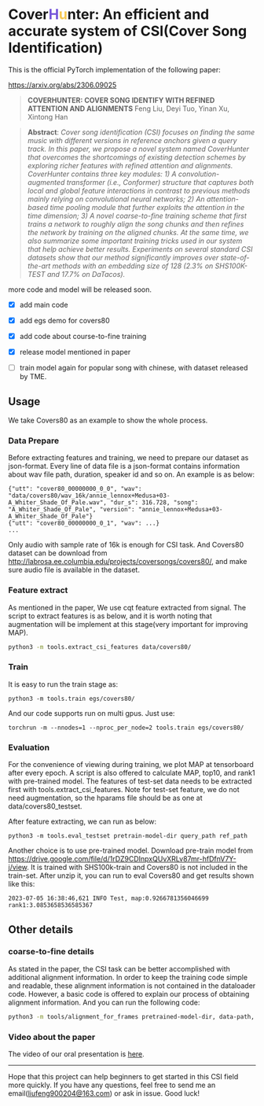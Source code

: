 # Cover<font color=#7555DA>H</font><font color=#F6C852>u</font>nter: An efficient and accurate system of CSI(Cover Song Identification)

This is the official PyTorch implementation of the following paper:

https://arxiv.org/abs/2306.09025

> **COVERHUNTER: COVER SONG IDENTIFY WITH REFINED ATTENTION AND ALIGNMENTS**
> Feng Liu, Deyi Tuo, Yinan Xu, Xintong Han

> **Abstract**: *Cover song identification (CSI) focuses on finding the same 
music with different versions in reference anchors given a query track. 
In this paper, we propose a novel system named CoverHunter that overcomes the 
shortcomings of existing detection schemes by exploring richer features with 
refined attention and alignments. 
CoverHunter contains three key modules: 1) A convolution-augmented transformer 
(i.e., Conformer) structure that captures both local and global feature 
interactions in contrast to previous methods mainly relying on convolutional 
neural networks; 2) An attention-based time pooling module that further 
exploits the attention in the time dimension; 3) A novel coarse-to-fine 
training scheme that first trains a network to roughly align the song chunks 
and then refines the network by training on the aligned chunks. 
At the same time, we also summarize some important training tricks used in our 
system that help achieve better results. Experiments on several standard CSI 
datasets show that our method significantly improves over state-of-the-art methods 
with an embedding size of 128 (2.3% on SHS100K-TEST and 17.7% on DaTacos).*

more code and model will be released soon.

- [x] add main code
- [x] add egs demo for covers80 
- [x] add code about course-to-fine training
- [x] release model mentioned in paper
- [ ] train model again for popular song with chinese, with dataset released by TME.


## Usage

We take Covers80 as an example to show the whole process.

### Data Prepare

Before extracting features and training, we need to prepare our dataset as json-format.
Every line of data file is a json-format contains information about wav file path, duration, speaker id and so on.
An example is as below: 

```text
{"utt": "cover80_00000000_0_0", "wav": "data/covers80/wav_16k/annie_lennox+Medusa+03-A_Whiter_Shade_Of_Pale.wav", "dur_s": 316.728, "song": "A_Whiter_Shade_Of_Pale", "version": "annie_lennox+Medusa+03-A_Whiter_Shade_Of_Pale"}
{"utt": "cover80_00000000_0_1", "wav": ...}
...
```

Only audio with sample rate of 16k is enough for CSI task. 
And Covers80 dataset can be download from http://labrosa.ee.columbia.edu/projects/coversongs/covers80/, and make sure
audio file is available in the dataset.

### Feature extract

As mentioned in the paper, We use cqt feature extracted from signal. The script to extract features is as below, and it is worth noting that augmentation will be implement at this stage(very important for improving MAP). 

```bash
python3 -m tools.extract_csi_features data/covers80/
```
 
### Train

It is easy to run the train stage as:
```
python3 -m tools.train egs/covers80/
```

And our code supports run on multi gpus. Just use:
```
torchrun -m --nnodes=1 --nproc_per_node=2 tools.train egs/covers80/
```

### Evaluation

For the convenience of viewing during training, we plot MAP at tensorboard after every epoch.
A script is also offered to calculate MAP, top10, and rank1 with pre-trained model.
The features of test-set data needs to be extracted first with tools.extract_csi_features.
Note for test-set feature, we do not need augmentation, so the hparams file should be as one at data/covers80_testset.

After feature extracting, we can run as below: 

```
python3 -m tools.eval_testset pretrain-model-dir query_path ref_path 
``` 
Another choice is to use pre-trained model. Download pre-train model from https://drive.google.com/file/d/1rDZ9CDInpxQUvXRLv87mr-hfDfnV7Y-j/view.
It is trained with SHS100k-train and Covers80 is not included in the train-set. 
After unzip it, you can run to eval Covers80 and get results shown like this:

```
2023-07-05 16:38:46,621 INFO Test, map:0.9266781356046699 rank1:3.0853658536585367
```

## Other details

### coarse-to-fine details
As stated in the paper, the CSI task can be better accomplished 
with additional alignment information.
In order to keep the training code simple and readable,
these alignment information is not contained in the dataloader code.
However, a basic code is offered to 
explain our process of obtaining alignment information.
And you can run the following code:

```bash
python3 -m tools/alignment_for_frames pretrained-model-dir, data-path, output-alignment-path
```

### Video about the paper

The video of our oral presentation is [here](https://youtu.be/JdlF0fdE8-g).

---
Hope that this project can help beginners to get started in this CSI field more quickly. 
If you have any questions, feel free to send me an email(liufeng900204@163.com) or ask in issue. Good luck!
